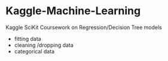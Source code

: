 # Kaggle-Machine-Learning
Kaggle SciKit Coursework on Regression/Decision Tree models
- fitting data
- cleaning /dropping data
- categorical data
